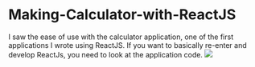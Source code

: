 # Making-Calculator-with-ReactJS
I saw the ease of use with the calculator application, one of the first applications I wrote using ReactJS. If you want to basically re-enter and develop ReactJs, you need to look at the application code.
<img src="http://gifyu.com/images/ezgif.com-video-to-gifd6538.gif" />
